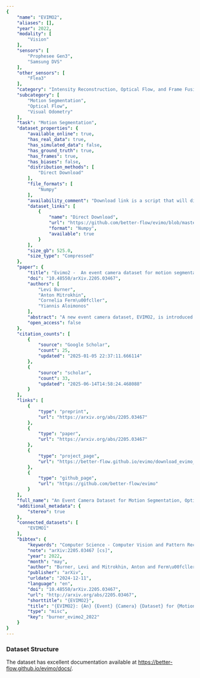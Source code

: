 ```yaml
---
{
    "name": "EVIMO2",
    "aliases": [],
    "year": 2022,
    "modality": [
        "Vision"
    ],
    "sensors": [
        "Prophesee Gen3",
        "Samsung DVS"
    ],
    "other_sensors": [
        "Flea3"
    ],
    "category": "Intensity Reconstruction, Optical Flow, and Frame Fusion",
    "subcategory": [
        "Motion Segmentation",
        "Optical Flow",
        "Visual Odometry"
    ],
    "task": "Motion Segmentation",
    "dataset_properties": {
        "available_online": true,
        "has_real_data": true,
        "has_simulated_data": false,
        "has_ground_truth": true,
        "has_frames": true,
        "has_biases": false,
        "distribution_methods": [
            "Direct Download"
        ],
        "file_formats": [
            "Numpy"
        ],
        "availability_comment": "Download link is a script that will directly download that dataset files",
        "dataset_links": [
            {
                "name": "Direct Download",
                "url": "https://github.com/better-flow/evimo/blob/master/tools/evimo2_v2_downloader/download_evimo2_v2.sh",
                "format": "Numpy",
                "available": true
            }
        ],
        "size_gb": 525.0,
        "size_type": "Compressed"
    },
    "paper": {
        "title": "Evimo2 -  An event camera dataset for motion segmentation, optical flow, structure from motion, and visual inertial odometry in indoor scenes with monocular or stereo algorithms",
        "doi": "10.48550/arXiv.2205.03467",
        "authors": [
            "Levi Burner",
            "Anton Mitrokhin",
            "Cornelia Ferm\u00fcller",
            "Yiannis Aloimonos"
        ],
        "abstract": "A new event camera dataset, EVIMO2, is introduced that improves on the popular EVIMO dataset by providing more data, from better cameras, in more complex scenarios. As with its predecessor, EVIMO2 provides labels in the form of per-pixel ground truth depth and segmentation as well as camera and object poses. All sequences use data from physical cameras and many sequences feature multiple independently moving objects. Typically, such labeled data is unavailable in physical event camera datasets. Thus, EVIMO2 will serve as a challenging benchmark for existing algorithms and rich training set for the development of new algorithms. In particular, EVIMO2 is suited for supporting research in motion and object segmentation, optical flow, structure from motion, and visual (inertial) odometry in both monocular or stereo configurations.   EVIMO2 consists of 41 minutes of data from three 640$\\times$480 event cameras, one 2080$\\times$1552 classical color camera, inertial measurements from two six axis inertial measurement units, and millimeter accurate object poses from a Vicon motion capture system. The dataset's 173 sequences are arranged into three categories. 3.75 minutes of independently moving household objects, 22.55 minutes of static scenes, and 14.85 minutes of basic motions in shallow scenes. Some sequences were recorded in low-light conditions where conventional cameras fail. Depth and segmentation are provided at 60 Hz for the event cameras and 30 Hz for the classical camera. The masks can be regenerated using open-source code up to rates as high as 200 Hz.   This technical report briefly describes EVIMO2. The full documentation is available online. Videos of individual sequences can be sampled on the download page.",
        "open_access": false
    },
    "citation_counts": [
        {
            "source": "Google Scholar",
            "count": 25,
            "updated": "2025-01-05 22:37:11.666114"
        },
        {
            "source": "scholar",
            "count": 33,
            "updated": "2025-06-14T14:58:24.468088"
        }
    ],
    "links": [
        {
            "type": "preprint",
            "url": "https://arxiv.org/abs/2205.03467"
        },
        {
            "type": "paper",
            "url": "https://arxiv.org/abs/2205.03467"
        },
        {
            "type": "project_page",
            "url": "https://better-flow.github.io/evimo/download_evimo_2.html"
        },
        {
            "type": "github_page",
            "url": "https://github.com/better-flow/evimo"
        }
    ],
    "full_name": "An Event Camera Dataset for Motion Segmentation, Optical Flow, Structure from Motion, and Visual Inertial Odometry",
    "additional_metadata": {
        "stereo": true
    },
    "connected_datasets": [
        "EVIMO1"
    ],
    "bibtex": {
        "keywords": "Computer Science - Computer Vision and Pattern Recognition, Computer Science - Robotics",
        "note": "arXiv:2205.03467 [cs]",
        "year": 2022,
        "month": "may",
        "author": "Burner, Levi and Mitrokhin, Anton and Ferm\u00fcller, Cornelia and Aloimonos, Yiannis",
        "publisher": "arXiv",
        "urldate": "2024-12-11",
        "language": "en",
        "doi": "10.48550/arXiv.2205.03467",
        "url": "http://arxiv.org/abs/2205.03467",
        "shorttitle": "{EVIMO2}",
        "title": "{EVIMO2}: {An} {Event} {Camera} {Dataset} for {Motion} {Segmentation}, {Optical} {Flow}, {Structure} from {Motion}, and {Visual} {Inertial} {Odometry} in {Indoor} {Scenes} with {Monocular} or {Stereo} {Algorithms}",
        "type": "misc",
        "key": "burner_evimo2_2022"
    }
}
---
```


### Dataset Structure

The dataset has excellent documentation available at https://better-flow.github.io/evimo/docs/.
